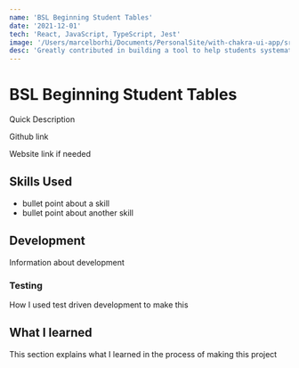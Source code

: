 ```yaml
---
name: 'BSL Beginning Student Tables'
date: '2021-12-01'
tech: 'React, JavaScript, TypeScript, Jest'
image: '/Users/marcelborhi/Documents/PersonalSite/with-chakra-ui-app/src/public/images/TableToolDemoSimple1.png'
desc: 'Greatly contributed in building a tool to help students systematically design programs'
---
```


# BSL Beginning Student Tables

Quick Description

Github link

Website link if needed

## Skills Used

* bullet point about a skill
* bullet point about another skill

## Development

Information about development

### Testing

How I used test driven development to make this

## What I learned

This section explains what I learned in the process of making this project
